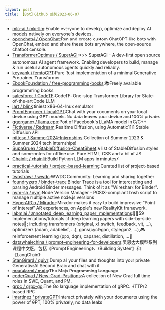 ```yaml
---
layout: post
title: 【Bot】Github 趋势2023-06-07
---
```


* [mlc-ai / mlc-llm](https://github.com/mlc-ai/mlc-llm):Enable everyone to develop, optimize and deploy AI models natively on everyone's devices.
* [openchatai / OpenChat](https://github.com/openchatai/OpenChat):Run and create custom ChatGPT-like bots with OpenChat, embed and share these bots anywhere, the open-source chatbot console.
* [TransformerOptimus / SuperAGI](https://github.com/TransformerOptimus/SuperAGI):<⚡️> SuperAGI - A dev-first open source autonomous AI agent framework. Enabling developers to build, manage & run useful autonomous agents quickly and reliably.
* [keyvank / femtoGPT](https://github.com/keyvank/femtoGPT):Pure Rust implementation of a minimal Generative Pretrained Transformer
* [EbookFoundation / free-programming-books](https://github.com/EbookFoundation/free-programming-books):📚Freely available programming books
* [salesforce / CodeTF](https://github.com/salesforce/CodeTF):CodeTF: One-stop Transformer Library for State-of-the-art Code LLM
* [jart / blink](https://github.com/jart/blink):tiniest x86-64-linux emulator
* [PromtEngineer / localGPT](https://github.com/PromtEngineer/localGPT):Chat with your documents on your local device using GPT models. No data leaves your device and 100% private.
* [ggerganov / llama.cpp](https://github.com/ggerganov/llama.cpp):Port of Facebook's LLaMA model in C/C++
* [Fictiverse / Redream](https://github.com/Fictiverse/Redream):Realtime Diffusion, using Automatic1111 Stable Diffusion API
* [pittcsc / Summer2024-Internships](https://github.com/pittcsc/Summer2024-Internships):Collection of Summer 2023 & Summer 2024 tech internships!
* [SupaGruen / StableDiffusion-CheatSheet](https://github.com/SupaGruen/StableDiffusion-CheatSheet):A list of StableDiffusion styles and some notes for offline use. Pure HTML, CSS and a bit of JS.
* [Chainlit / chainlit](https://github.com/Chainlit/chainlit):Build Python LLM apps in minutes⚡️
* [practical-tutorials / project-based-learning](https://github.com/practical-tutorials/project-based-learning):Curated list of project-based tutorials
* [twostraws / wwdc](https://github.com/twostraws/wwdc):WWDC Community: Learning and sharing together
* [foundryzero / binder-trace](https://github.com/foundryzero/binder-trace):Binder Trace is a tool for intercepting and parsing Android Binder messages. Think of it as "Wireshark for Binder".
* [nvm-sh / nvm](https://github.com/nvm-sh/nvm):Node Version Manager - POSIX-compliant bash script to manage multiple active node.js versions
* [HyperARCo / Mirador](https://github.com/HyperARCo/Mirador):Mirador makes it easy to build impressive “Point of Interest” AR experiences, on Apple's new RealityKit framework.
* [labmlai / annotated_deep_learning_paper_implementations](https://github.com/labmlai/annotated_deep_learning_paper_implementations):🧑‍🏫59 Implementations/tutorials of deep learning papers with side-by-side notes📝; including transformers (original, xl, switch, feedback, vit, ...), optimizers (adam, adabelief, ...), gans(cyclegan, stylegan2, ...),🎮reinforcement learning (ppo, dqn), capsnet, distillation, ...🧠
* [datawhalechina / prompt-engineering-for-developers](https://github.com/datawhalechina/prompt-engineering-for-developers):吴恩达大模型系列课程中文版，包括《Prompt Engineering》、《Building System》和《LangChain》
* [StanGirard / quivr](https://github.com/StanGirard/quivr):Dump all your files and thoughts into your private GenerativeAI Second Brain and chat with it
* [modularml / mojo](https://github.com/modularml/mojo):The Mojo Programming Language
* [coderQuad / New-Grad-Positions](https://github.com/coderQuad/New-Grad-Positions):A collection of New Grad full time roles in SWE, Quant, and PM.
* [grpc / grpc-go](https://github.com/grpc/grpc-go):The Go language implementation of gRPC. HTTP/2 based RPC
* [imartinez / privateGPT](https://github.com/imartinez/privateGPT):Interact privately with your documents using the power of GPT, 100% privately, no data leaks
